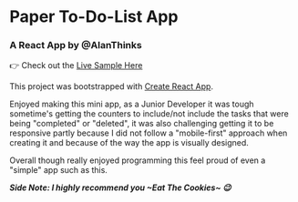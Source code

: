 # Paper To-Do-List App

### A React App by @AlanThinks

👉 Check out the [Live Sample Here](http://alanthinks.github.io/projects/paper-to-do-list-app/index.html)

This project was bootstrapped with [Create React App](https://github.com/facebookincubator/create-react-app).

Enjoyed making this mini app, as a Junior Developer it was tough sometime's getting the counters to include/not include the tasks that were being "completed" or "deleted", it was also challenging getting it to be responsive partly because I did not follow a "mobile-first" approach when creating it and because of the way the app is visually designed.

Overall though really enjoyed programming this feel proud of even a "simple" app such as this.

_**Side Note: I highly recommend you ~Eat The Cookies~ 😉**_
